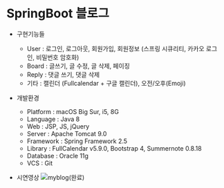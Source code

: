 # SpringBoot 블로그

- 구현기능들<br>
  - User : 로그인, 로그아웃, 회원가입, 회원정보 (스프링 시큐리티, 카카오 로그인, 비밀번호 암호화)<br>
  - Board : 글쓰기, 글 수정, 글 삭제, 페이징<br>
  - Reply : 댓글 쓰기, 댓글 삭제<br>
  - 기타 : 캘린더 (Fullcalendar + 구글 캘린더), 오전/오후(Emoji)<br>

- 개발환경<br>
  - Platform : macOS Big Sur, i5, 8G<br>
  - Language : Java 8<br>
  - Web : JSP, JS, jQuery<br>
  - Server : Apache Tomcat 9.0<br>
  - Framework : Spring Framework 2.5<br>
  - Library : FullCalendar v5.9.0, Bootstrap 4, Summernote 0.8.18<br>
  - Database : Oracle 11g<br>
  - VCS : Git<br>

- 시연영상
![myblog(완료)](https://user-images.githubusercontent.com/65845572/135124559-e2df90ba-5c63-4261-971b-a6b295692571.gif)
